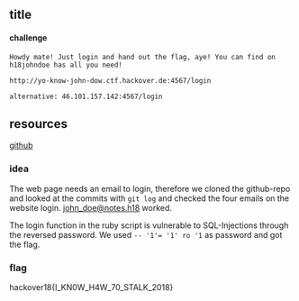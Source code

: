 ## title
#### challenge
```
Howdy mate! Just login and hand out the flag, aye! You can find on h18johndoe has all you need!

http://yo-know-john-dow.ctf.hackover.de:4567/login

alternative: 46.101.157.142:4567/login
```
## resources
[github](https://github.com/h18johndoe/user_repository/blob/master/user_repo.rb)

### idea
The web page needs an email to login, therefore we cloned the github-repo and looked at the commits with ```git log``` and checked the four emails on the website login.
john_doe@notes.h18 worked.

The login function in the ruby script is vulnerable to SQL-Injections through the reversed password.
We used ```-- '1'= '1' ro '1``` as password and got the flag.

### flag
hackover18{I_KN0W_H4W_70_STALK_2018}
